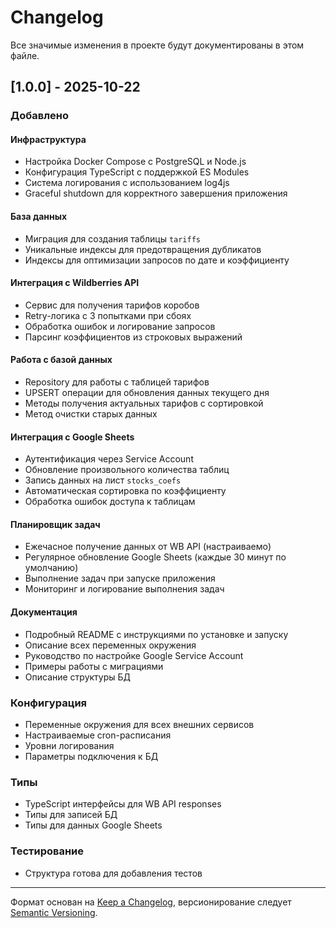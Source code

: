 # Changelog

Все значимые изменения в проекте будут документированы в этом файле.

## [1.0.0] - 2025-10-22

### Добавлено

#### Инфраструктура
- Настройка Docker Compose с PostgreSQL и Node.js
- Конфигурация TypeScript с поддержкой ES Modules
- Система логирования с использованием log4js
- Graceful shutdown для корректного завершения приложения

#### База данных
- Миграция для создания таблицы `tariffs`
- Уникальные индексы для предотвращения дубликатов
- Индексы для оптимизации запросов по дате и коэффициенту

#### Интеграция с Wildberries API
- Сервис для получения тарифов коробов
- Retry-логика с 3 попытками при сбоях
- Обработка ошибок и логирование запросов
- Парсинг коэффициентов из строковых выражений

#### Работа с базой данных
- Repository для работы с таблицей тарифов
- UPSERT операции для обновления данных текущего дня
- Методы получения актуальных тарифов с сортировкой
- Метод очистки старых данных

#### Интеграция с Google Sheets
- Аутентификация через Service Account
- Обновление произвольного количества таблиц
- Запись данных на лист `stocks_coefs`
- Автоматическая сортировка по коэффициенту
- Обработка ошибок доступа к таблицам

#### Планировщик задач
- Ежечасное получение данных от WB API (настраиваемо)
- Регулярное обновление Google Sheets (каждые 30 минут по умолчанию)
- Выполнение задач при запуске приложения
- Мониторинг и логирование выполнения задач

#### Документация
- Подробный README с инструкциями по установке и запуску
- Описание всех переменных окружения
- Руководство по настройке Google Service Account
- Примеры работы с миграциями
- Описание структуры БД

### Конфигурация
- Переменные окружения для всех внешних сервисов
- Настраиваемые cron-расписания
- Уровни логирования
- Параметры подключения к БД

### Типы
- TypeScript интерфейсы для WB API responses
- Типы для записей БД
- Типы для данных Google Sheets

### Тестирование
- Структура готова для добавления тестов

---

Формат основан на [Keep a Changelog](https://keepachangelog.com/ru/1.0.0/),
версионирование следует [Semantic Versioning](https://semver.org/lang/ru/).

